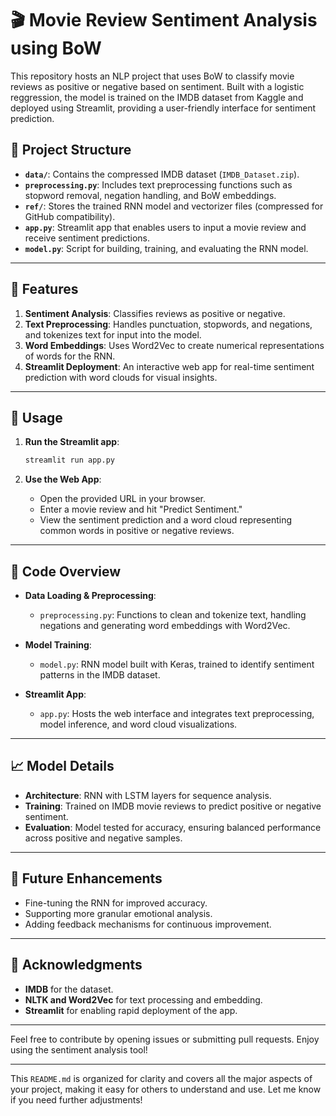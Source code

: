 # 🎬 Movie Review Sentiment Analysis using BoW

This repository hosts an NLP project that uses BoW to classify movie reviews as positive or negative based on sentiment. Built with a logistic reggression, 
the model is trained on the IMDB dataset  from Kaggle and deployed using Streamlit, providing a user-friendly interface for sentiment prediction.

## 📂 Project Structure
- **`data/`**: Contains the compressed IMDB dataset (`IMDB_Dataset.zip`).
-  **`preprocessing.py`**: Includes text preprocessing functions such as stopword removal, negation handling, and BoW embeddings.
- **`ref/`**: Stores the trained RNN model and vectorizer files (compressed for GitHub compatibility).
- **`app.py`**: Streamlit app that enables users to input a movie review and receive sentiment predictions.
- **`model.py`**: Script for building, training, and evaluating the RNN model.

---

## 🚀 Features
1. **Sentiment Analysis**: Classifies reviews as positive or negative.
2. **Text Preprocessing**: Handles punctuation, stopwords, and negations, and tokenizes text for input into the model.
3. **Word Embeddings**: Uses Word2Vec to create numerical representations of words for the RNN.
4. **Streamlit Deployment**: An interactive web app for real-time sentiment prediction with word clouds for visual insights.

---



## 🏃 Usage

1. **Run the Streamlit app**:
    ```bash
    streamlit run app.py
    ```

2. **Use the Web App**:
   - Open the provided URL in your browser.
   - Enter a movie review and hit "Predict Sentiment."
   - View the sentiment prediction and a word cloud representing common words in positive or negative reviews.

---

## 🧰 Code Overview

- **Data Loading & Preprocessing**:
  - `preprocessing.py`: Functions to clean and tokenize text, handling negations and generating word embeddings with Word2Vec.

- **Model Training**:
  - `model.py`: RNN model built with Keras, trained to identify sentiment patterns in the IMDB dataset.

- **Streamlit App**:
  - `app.py`: Hosts the web interface and integrates text preprocessing, model inference, and word cloud visualizations.

---

## 📈 Model Details

- **Architecture**: RNN with LSTM layers for sequence analysis.
- **Training**: Trained on IMDB movie reviews to predict positive or negative sentiment.
- **Evaluation**: Model tested for accuracy, ensuring balanced performance across positive and negative samples.

---

## 🔮 Future Enhancements
- Fine-tuning the RNN for improved accuracy.
- Supporting more granular emotional analysis.
- Adding feedback mechanisms for continuous improvement.

---

## 🙏 Acknowledgments

- **IMDB** for the dataset.
- **NLTK and Word2Vec** for text processing and embedding.
- **Streamlit** for enabling rapid deployment of the app.

---

Feel free to contribute by opening issues or submitting pull requests. Enjoy using the sentiment analysis tool!

--- 

This `README.md` is organized for clarity and covers all the major aspects of your project, making it easy for others to understand and use. Let me know if you need further adjustments!
